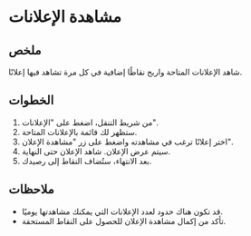 # مشاهدة الإعلانات

## ملخص

شاهد الإعلانات المتاحة واربح نقاطًا إضافية في كل مرة تشاهد فيها إعلانًا.

## الخطوات

1. من شريط التنقل، اضغط على "الإعلانات".
2. ستظهر لك قائمة بالإعلانات المتاحة.
3. اختر إعلانًا ترغب في مشاهدته واضغط على زر "مشاهدة الإعلان".
4. سيتم عرض الإعلان. شاهد الإعلان حتى النهاية.
5. بعد الانتهاء، ستُضاف النقاط إلى رصيدك.

## ملاحظات

- قد تكون هناك حدود لعدد الإعلانات التي يمكنك مشاهدتها يوميًا.
- تأكد من إكمال مشاهدة الإعلان للحصول على النقاط المستحقة.